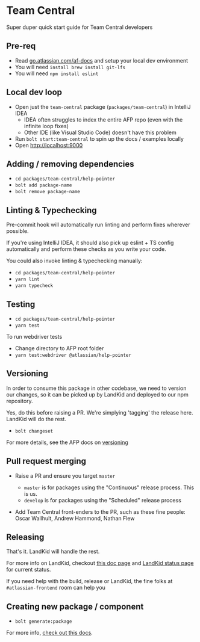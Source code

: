 # Team Central

Super duper quick start guide for Team Central developers

## Pre-req

* Read [go.atlassian.com/af-docs](https://developer.atlassian.com/cloud/framework/atlassian-frontend/) and setup your local dev environment
* You will need `install brew install git-lfs`
* You will need `npm install eslint`

## Local dev loop

* Open just the `team-central` package (`packages/team-central`) in IntelliJ IDEA
    * IDEA often struggles to index the entire AFP repo (even with the infinite loop fixes)
    * Other IDE (like Visual Studio Code) doesn't have this problem
* Run `bolt start:team-central` to spin up the docs / examples locally
* Open [http://localhost:9000](http://localhost:9000)

## Adding / removing dependencies

* `cd packages/team-central/help-pointer`
* `bolt add package-name`
* `bolt remove package-name`

## Linting & Typechecking

Pre-commit hook will automatically run linting and perform fixes wherever possible.

If you're using IntelliJ IDEA, it should also pick up eslint + TS config automatically and perform these checks as you write your code.

You could also invoke linting & typechecking manually: 

* `cd packages/team-central/help-pointer`
* `yarn lint`
* `yarn typecheck`
    
## Testing

* `cd packages/team-central/help-pointer`
* `yarn test`

To run webdriver tests

* Change directory to AFP root folder
* `yarn test:webdriver @atlassian/help-pointer`

## Versioning

In order to consume this package in other codebase, we need to version our changes, so it can be picked up by LandKid and deployed to our npm repository.

Yes, do this before raising a PR. We're simplying 'tagging' the release here. LandKid will do the rest.

* `bolt changeset`

For more details, see the AFP docs on [versioning](https://developer.atlassian.com/cloud/framework/atlassian-frontend/development/07-versioning/)

## Pull request merging

* Raise a PR and ensure you target `master`
    * `master` is for packages using the "Continuous" release process. This is us.
    * `develop` is for packages using the "Scheduled" release process

* Add Team Central front-enders to the PR, such as these fine people: Oscar Wallhult, Andrew Hammond, Nathan Flew

## Releasing

That's it. LandKid will handle the rest. 

For more info on LandKid, checkout [this doc page](https://developer.atlassian.com/cloud/framework/atlassian-frontend/development/06-landkid/) and [LandKid status page](https://atlassian-frontend-landkid.services.atlassian.com/current-state/) for current status.

If you need help with the build, release or LandKid, the fine folks at `#atlassian-frontend` room can help you

## Creating new package / component

* `bolt generate:package`

For more info, [check out this docs](https://developer.atlassian.com/cloud/framework/atlassian-frontend/getting-started/03-creating-a-new-component/). 
